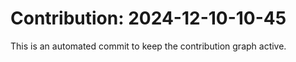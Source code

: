 # Contribution: 2024-12-10-10-45
This is an automated commit to keep the contribution graph active.
